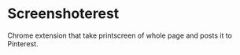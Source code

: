 Screenshoterest
===============

Chrome extension that take printscreen of whole page and posts it to Pinterest.
